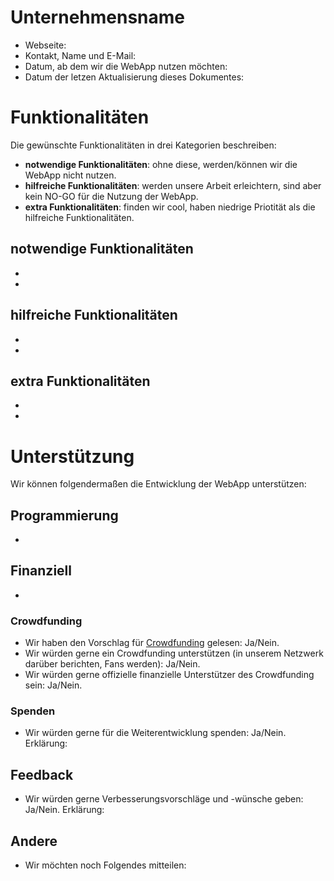 # Unternehmensname

* Webseite:
* Kontakt, Name und E-Mail:
* Datum, ab dem wir die WebApp nutzen möchten:
* Datum der letzen Aktualisierung dieses Dokumentes:

# Funktionalitäten

Die gewünschte Funktionalitäten in drei Kategorien beschreiben:

* **notwendige Funktionalitäten**: ohne diese, werden/können wir die WebApp nicht nutzen.
* **hilfreiche Funktionalitäten**: werden unsere Arbeit erleichtern, sind aber kein NO-GO für die Nutzung der WebApp.
* **extra Funktionalitäten**: finden wir cool, haben niedrige Priotität als die hilfreiche Funktionalitäten.

## notwendige Funktionalitäten

*
*

## hilfreiche Funktionalitäten

*
*

## extra Funktionalitäten

*
*

# Unterstützung

Wir können folgendermaßen die Entwicklung der WebApp unterstützen:

## Programmierung

*

## Finanziell

*

### Crowdfunding

* Wir haben den Vorschlag für [Crowdfunding](docs/Crowdfunding.md) gelesen: Ja/Nein.
* Wir würden gerne ein Crowdfunding unterstützen (in unserem Netzwerk darüber berichten, Fans werden): Ja/Nein.
* Wir würden gerne offizielle finanzielle Unterstützer des Crowdfunding sein: Ja/Nein.

### Spenden

* Wir würden gerne für die Weiterentwicklung spenden: Ja/Nein. Erklärung:

## Feedback

* Wir würden gerne Verbesserungsvorschläge und -wünsche geben: Ja/Nein. Erklärung:

## Andere

* Wir möchten noch Folgendes mitteilen:

